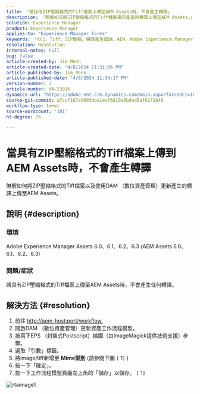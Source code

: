 ```yaml
---
title: 「當採用ZIP壓縮格式的Tiff檔案上傳至AEM Assets時，不會產生轉譯」
description: 「瞭解如何將ZIP壓縮格式的Tiff檔案連同產生的轉譯上傳至AEM Assets。」
solution: Experience Manager
product: Experience Manager
applies-to: "Experience Manager Forms"
keywords: 「KCS、Tiff、ZIP壓縮、轉譯產生錯誤、AEM、Adobe Experience Manager、疑難排解」
resolution: Resolution
internal-notes: null
bug: false
article-created-by: Jim Menn
article-created-date: "4/8/2024 11:31:06 PM"
article-published-by: Jim Menn
article-published-date: "4/8/2024 11:34:17 PM"
version-number: 2
article-number: KA-23916
dynamics-url: "https://adobe-ent.crm.dynamics.com/main.aspx?forceUCI=1&pagetype=entityrecord&etn=knowledgearticle&id=4619970e-00f6-ee11-a1fe-6045bd006268"
source-git-commit: a7ccf167e9993dba1ecf6d10a9bdad5af6171b40
workflow-type: tm+mt
source-wordcount: '181'
ht-degree: 1%

---
```


# 當具有ZIP壓縮格式的Tiff檔案上傳到AEM Assets時，不會產生轉譯


瞭解如何將ZIP壓縮格式的Tiff檔案以及使用DAM （數位資產管理）更新產生的轉譯上傳至AEM Assets。

## 說明 {#description}


### 環境

Adobe Experience Manager Assets 6.0、6.1、6.2、6.3 (AEM Assets 6.0、6.1、6.2、6.3)

### 問題/症狀

將具有ZIP壓縮格式的Tiff檔案上傳至AEM Assets時，不會產生任何轉譯。


## 解決方法 {#resolution}


1. 前往 [http://aem-host:port/workflow.](http://aem-host:port/workflow.)
2. 開啟DAM （數位資產管理）更新資產工作流程模型。
3. 按兩下EPS （封裝式Postscript）縮圖（由ImageMagick提供技術支援）步驟。
4. 選取「引數」標籤。
5. 將image/tiff新增至 <b>Mime型別</b> (請參閱下圖 `[` 1`]` )
6. 按一下「確定」。
7. 按一下工作流程模型頁面左上角的「儲存」以儲存。 `[` 1`]`


![rtaimage1](https://helpx.adobe.com/content/dam/help/en/experience-manager/kb/Tiffs-with-ZIP-Compression-do-not-get-renditions-generated-AEM-Assets/jcr%3acontent/main-pars/procedure/proc_par/step_4/step_par/image/rtaimage1.png)
